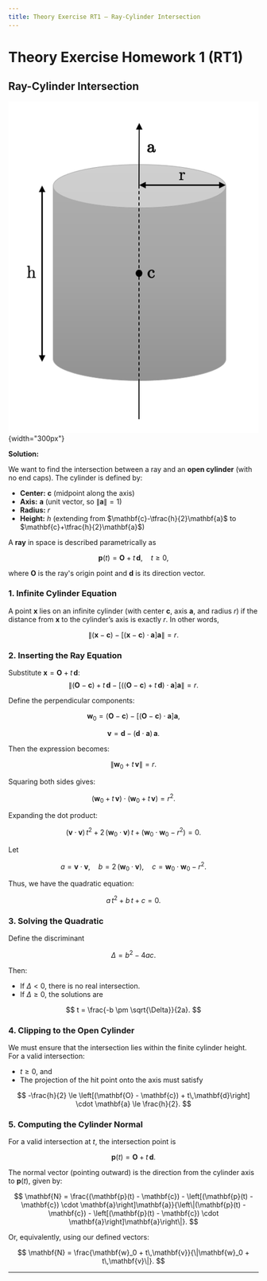 ```yaml
---
title: Theory Exercise RT1 – Ray-Cylinder Intersection
---
```


# Theory Exercise Homework 1 (RT1)

## Ray-Cylinder Intersection

![A cylinder with axis $\mathbf{a}$, center $\mathbf{c}$, radius $r$, and height $h$](images/cyl_diagram.png){width="300px"}

**Solution:**

We want to find the intersection between a ray and an **open cylinder** (with no end caps). The cylinder is defined by:
- **Center:** $\mathbf{c}$ (midpoint along the axis)
- **Axis:** $\mathbf{a}$ (unit vector, so $\|\mathbf{a}\|=1$)
- **Radius:** $r$
- **Height:** $h$ (extending from $\mathbf{c}-\tfrac{h}{2}\mathbf{a}$ to $\mathbf{c}+\tfrac{h}{2}\mathbf{a}$)

A **ray** in space is described parametrically as

$$
\mathbf{p}(t) = \mathbf{O} + t\,\mathbf{d},\quad t \ge 0,
$$

where $\mathbf{O}$ is the ray's origin point and $\mathbf{d}$ is its direction vector.

### 1. Infinite Cylinder Equation

A point $\mathbf{x}$ lies on an infinite cylinder (with center $\mathbf{c}$, axis $\mathbf{a}$, and radius $r$) if the distance from $\mathbf{x}$ to the cylinder’s axis is exactly $r$. In other words,

$$
\left\|
(\mathbf{x} - \mathbf{c})
-\left[(\mathbf{x} - \mathbf{c}) \cdot \mathbf{a}\right]\mathbf{a}
\right\| = r.
$$


### 2. Inserting the Ray Equation

Substitute $\mathbf{x} = \mathbf{O} + t\,\mathbf{d}$:
$$
\left\|
(\mathbf{O} - \mathbf{c}) + t\,\mathbf{d}
-\left[((\mathbf{O} - \mathbf{c}) + t\,\mathbf{d})\cdot \mathbf{a}\right]\mathbf{a}
\right\| = r.
$$

Define the perpendicular components:

$$
\mathbf{w}_0 = (\mathbf{O} - \mathbf{c}) - \left[(\mathbf{O} - \mathbf{c}) \cdot \mathbf{a}\right]\mathbf{a},
$$

$$
\mathbf{v} = \mathbf{d} - (\mathbf{d}\cdot \mathbf{a})\,\mathbf{a}.
$$

Then the expression becomes:

$$
\|\mathbf{w}_0 + t\,\mathbf{v}\| = r.
$$

Squaring both sides gives:

$$
(\mathbf{w}_0 + t\,\mathbf{v})\cdot(\mathbf{w}_0 + t\,\mathbf{v}) = r^2.
$$

Expanding the dot product:

$$
(\mathbf{v}\cdot\mathbf{v})\,t^2 + 2\,(\mathbf{w}_0\cdot\mathbf{v})\,t + \left(\mathbf{w}_0\cdot\mathbf{w}_0 - r^2\right) = 0.
$$

Let

$$
a = \mathbf{v}\cdot\mathbf{v},\quad b = 2\,(\mathbf{w}_0\cdot\mathbf{v}),\quad c = \mathbf{w}_0\cdot\mathbf{w}_0 - r^2.
$$

Thus, we have the quadratic equation:

$$
a\,t^2 + b\,t + c = 0.
$$


### 3. Solving the Quadratic

Define the discriminant 

$$
\Delta = b^2 - 4ac.
$$ 

Then:
- If $\Delta < 0$, there is no real intersection.
- If $\Delta \ge 0$, the solutions are

$$
t = \frac{-b \pm \sqrt{\Delta}}{2a}.
$$

### 4. Clipping to the Open Cylinder

We must ensure that the intersection lies within the finite cylinder height. For a valid intersection:
- $t \ge 0$, and
- The projection of the hit point onto the axis must satisfy

$$
-\frac{h}{2} \le \left[(\mathbf{O} - \mathbf{c}) + t\,\mathbf{d}\right] \cdot \mathbf{a} \le \frac{h}{2}.
$$

### 5. Computing the Cylinder Normal

For a valid intersection at $t$, the intersection point is

$$
\mathbf{p}(t) = \mathbf{O} + t\,\mathbf{d}.
$$

The normal vector (pointing outward) is the direction from the cylinder axis to $\mathbf{p}(t)$, given by:

$$
\mathbf{N} = \frac{(\mathbf{p}(t) - \mathbf{c}) - \left[(\mathbf{p}(t) - \mathbf{c}) \cdot \mathbf{a}\right]\mathbf{a}}{\left\|(\mathbf{p}(t) - \mathbf{c}) - \left[(\mathbf{p}(t) - \mathbf{c}) \cdot \mathbf{a}\right]\mathbf{a}\right\|}.
$$

Or, equivalently, using our defined vectors:

$$
\mathbf{N} = \frac{\mathbf{w}_0 + t\,\mathbf{v}}{\|\mathbf{w}_0 + t\,\mathbf{v}\|}.
$$

---